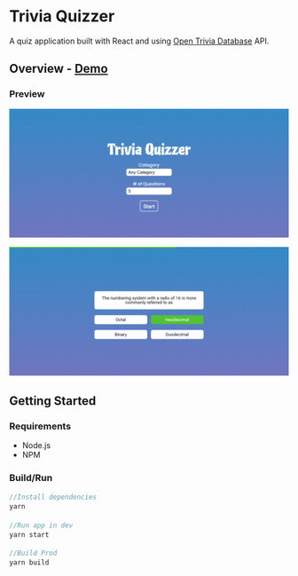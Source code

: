 # Trivia Quizzer

A quiz application built with React and using [Open Trivia Database](https://opentdb.com/api_config.php) API.

## Overview - [Demo](https://trivia-quizzer.netlify.app/)
 ### Preview

 <p align="center">
  <img src="./doc/images/start.png" alt='Start Page'>
</p>

<p align="center">
  <img src="./doc/images/quiz.png" alt='Quiz Page'>
</p>

## Getting Started

### Requirements

- Node.js
- NPM

### Build/Run

```javascript
//Install dependencies
yarn

//Run app in dev
yarn start

//Build Prod
yarn build
```